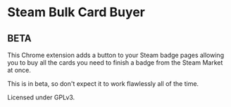 # Steam Bulk Card Buyer
## BETA

This Chrome extension adds a button to your Steam badge pages allowing you to buy all the cards you need to finish a badge from the Steam Market at once.

This is in beta, so don't expect it to work flawlessly all of the time.

Licensed under GPLv3.